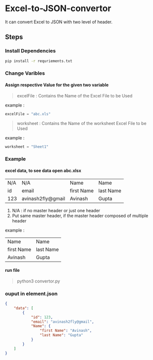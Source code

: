# Excel-to-JSON-convertor

It can convert Excel to JSON with two level of header.

## Steps

### Install Dependencies

```cmd
pip install -r requriements.txt
```

### Change Varibles

#### Assign respective Value for the given two variable

>excelFile : Contains the Name of the Excel File to be Used

example : 

```python
excelFile = "abc.xls"
```

>worksheet : Contains the Name of the worksheet Excel File to be Used

example : 

```python
worksheet = "Sheet1"
```

### Example 

#### excel data, to see data open abc.xlsx

|     |                   |            |           | 
|-----|-------------------|------------|-----------| 
| N/A | N/A               | Name       | Name      | 
| id  | email             | first Name | last Name | 
| 123 | avinash2fly@gmail | Avinash    | Gupta     | 



1) N/A : if no master header or just one header
2) Put same master header, if the master header composed of multiple header

example : 

|            |           | 
|------------|-----------| 
| Name       | Name      | 
| first Name | last Name | 
| Avinash    | Gupta     | 

#### run file
>python3 convertor.py

### ouput in element.json

```json
{
	"data": [
		{
			"id": 123,
			"email": "avinash2fly@gmail",
			"Name": {
				"first Name": "Avinash",
				"last Name": "Gupta"
			}
		}
	]
}
```



